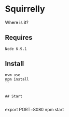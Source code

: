 # Squirrelly

Where is it?


## Requires


```
Node 6.9.1
```


## Install


```
nvm use
npm install
``


## Start


```
export PORT=8080
npm start
```
